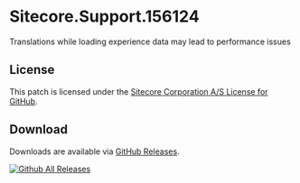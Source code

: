 # Sitecore.Support.156124
Translations while loading experience data may lead to performance issues

## License  
This patch is licensed under the [Sitecore Corporation A/S License for GitHub](https://github.com/sitecoresupport/Sitecore.Support.156124/blob/master/LICENSE).  

## Download  
Downloads are available via [GitHub Releases](https://github.com/sitecoresupport/Sitecore.Support.156124/releases).  

[![Github All Releases](https://img.shields.io/github/downloads/SitecoreSupport/Sitecore.Support.156124/total.svg)](https://github.com/SitecoreSupport/Sitecore.Support.156124/releases)
